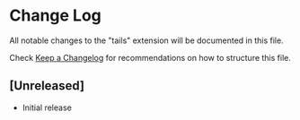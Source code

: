 # Change Log

All notable changes to the "tails" extension will be documented in this file.

Check [Keep a Changelog](http://keepachangelog.com/) for recommendations on how to structure this file.

## [Unreleased]

- Initial release
